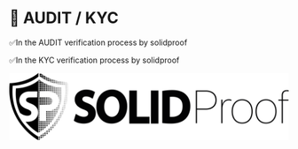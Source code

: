 # 🦺 AUDIT / KYC

✅In the AUDIT verification process by solidproof&#x20;

✅In the KYC verification process by solidproof



![](../.gitbook/assets/solidproof.png)
